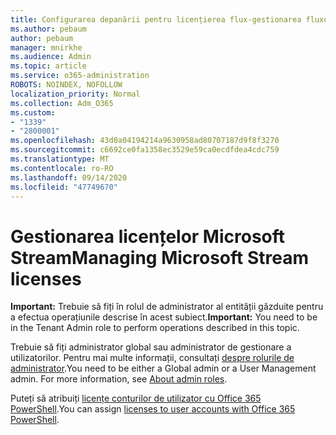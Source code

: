 ```yaml
---
title: Configurarea depanării pentru licențierea flux-gestionarea fluxului
ms.author: pebaum
author: pebaum
manager: mnirkhe
ms.audience: Admin
ms.topic: article
ms.service: o365-administration
ROBOTS: NOINDEX, NOFOLLOW
localization_priority: Normal
ms.collection: Adm_O365
ms.custom:
- "1339"
- "2800001"
ms.openlocfilehash: 43d0a04194214a9630958ad80707187d9f8f3270
ms.sourcegitcommit: c6692ce0fa1358ec3529e59ca0ecdfdea4cdc759
ms.translationtype: MT
ms.contentlocale: ro-RO
ms.lasthandoff: 09/14/2020
ms.locfileid: "47749670"
---
```

# <a name="managing-microsoft-stream-licenses"></a><span data-ttu-id="4594c-102">Gestionarea licențelor Microsoft Stream</span><span class="sxs-lookup"><span data-stu-id="4594c-102">Managing Microsoft Stream licenses</span></span>

<span data-ttu-id="4594c-103">**Important:** Trebuie să fiți în rolul de administrator al entității găzduite pentru a efectua operațiunile descrise în acest subiect.</span><span class="sxs-lookup"><span data-stu-id="4594c-103">**Important:** You need to be in the Tenant Admin role to perform operations described in this topic.</span></span>

<span data-ttu-id="4594c-104">Trebuie să fiți administrator global sau administrator de gestionare a utilizatorilor. Pentru mai multe informații, consultați [despre rolurile de administrator](https://docs.microsoft.com/microsoft-365/admin/add-users/about-admin-roles).</span><span class="sxs-lookup"><span data-stu-id="4594c-104">You need to be either a Global admin or a User Management admin. For more information, see [About admin roles](https://docs.microsoft.com/microsoft-365/admin/add-users/about-admin-roles).</span></span>

<span data-ttu-id="4594c-105">Puteți să atribuiți [licențe conturilor de utilizator cu Office 365 PowerShell](https://go.microsoft.com/fwlink/p/?linkid=850410).</span><span class="sxs-lookup"><span data-stu-id="4594c-105">You can assign [licenses to user accounts with Office 365 PowerShell](https://go.microsoft.com/fwlink/p/?linkid=850410).</span></span>
